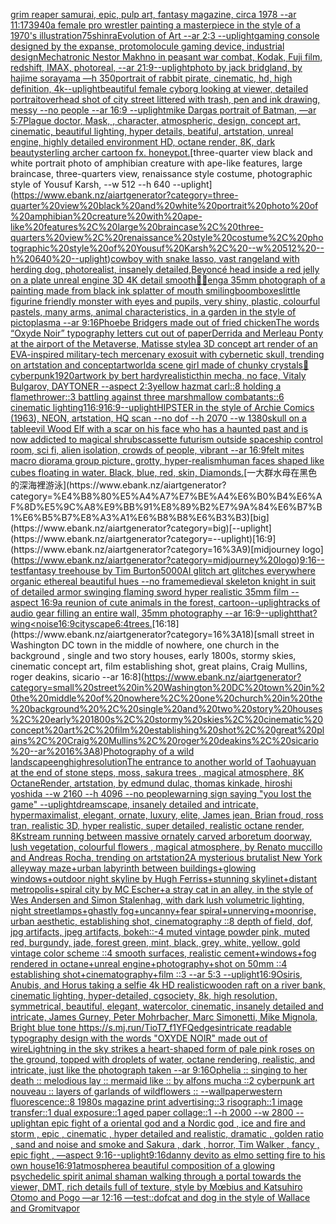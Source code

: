 [grim reaper samurai, epic, pulp art, fantasy magazine, circa 1978 --ar 11:17](https://www.ebank.nz/aiartgenerator?category=grim%20reaper%20samurai%2C%20epic%2C%20pulp%20art%2C%20fantasy%20magazine%2C%20circa%201978%20--ar%2011%3A17)[3940](https://www.ebank.nz/aiartgenerator?category=3940)[a female pro wrestler painting a masterpiece in the style of a 1970's illustration](https://www.ebank.nz/aiartgenerator?category=a%20female%20pro%20wrestler%20painting%20a%20masterpiece%20in%20the%20style%20of%20a%201970%27s%20illustration)[75](https://www.ebank.nz/aiartgenerator?category=75)[shinra](https://www.ebank.nz/aiartgenerator?category=shinra)[Evolution of Art --ar 2:3 --uplight](https://www.ebank.nz/aiartgenerator?category=Evolution%20of%20Art%20--ar%202%3A3%20--uplight)[gaming console designed by the expanse, protomolocule gaming device, industrial design](https://www.ebank.nz/aiartgenerator?category=gaming%20console%20designed%20by%20the%20expanse%2C%20protomolocule%20gaming%20device%2C%20industrial%20design)[Mechatronic Nestor Makhno in peasant war combat, Kodak, Fuji film, redshift, IMAX, photoreal, --ar 21:9](https://www.ebank.nz/aiartgenerator?category=Mechatronic%20Nestor%20Makhno%20in%20peasant%20war%20combat%2C%20Kodak%2C%20Fuji%20film%2C%20redshift%2C%20IMAX%2C%20photoreal%2C%20--ar%2021%3A9)[--uplight](https://www.ebank.nz/aiartgenerator?category=--uplight)[photo by jack bridgland, by hajime sorayama —h 350](https://www.ebank.nz/aiartgenerator?category=photo%20by%20jack%20bridgland%2C%20by%20hajime%20sorayama%20%E2%80%94h%20350)[portrait of rabbit pirate, cinematic, hd, high definition, 4k](https://www.ebank.nz/aiartgenerator?category=portrait%20of%20rabbit%20pirate%2C%20cinematic%2C%20hd%2C%20high%20definition%2C%204k)[--uplight](https://www.ebank.nz/aiartgenerator?category=--uplight)[beautiful female cyborg looking at viewer, detailed portrait](https://www.ebank.nz/aiartgenerator?category=beautiful%20female%20cyborg%20looking%20at%20viewer%2C%20detailed%20portrait)[overhead shot of city street littered with trash, pen and ink drawing, messy --no people --ar 16:9 --uplight](https://www.ebank.nz/aiartgenerator?category=overhead%20shot%20of%20city%20street%20littered%20with%20trash%2C%20pen%20and%20ink%20drawing%2C%20messy%20--no%20people%20--ar%2016%3A9%20--uplight)[mike Dargas portrait of Batman, —ar 5:7](https://www.ebank.nz/aiartgenerator?category=mike%20Dargas%20portrait%20of%20Batman%2C%20%E2%80%94ar%205%3A7)[Plague doctor, Mask, , character, atmospheric, design, concept art, cinematic, beautiful lighting, hyper details, beatiful, artstation, unreal engine, highly detailed environment HD, octane render, 8K, dark beauty](https://www.ebank.nz/aiartgenerator?category=Plague%20doctor%2C%20Mask%2C%20%2C%20character%2C%20atmospheric%2C%20design%2C%20concept%20art%2C%20cinematic%2C%20beautiful%20lighting%2C%20hyper%20details%2C%20beatiful%2C%20artstation%2C%20unreal%20engine%2C%20highly%20detailed%20environment%20HD%2C%20octane%20render%2C%208K%2C%20dark%20beauty)[sterling archer cartoon fx. honeypot.](https://www.ebank.nz/aiartgenerator?category=sterling%20archer%20cartoon%20fx.%20honeypot.)[three-quarter view black and white portrait photo of amphibian creature with ape-like features, large braincase, three-quarters view, renaissance style costume, photographic style of Yousuf Karsh, --w 512 --h 640 --uplight](https://www.ebank.nz/aiartgenerator?category=three-quarter%20view%20black%20and%20white%20portrait%20photo%20of%20amphibian%20creature%20with%20ape-like%20features%2C%20large%20braincase%2C%20three-quarters%20view%2C%20renaissance%20style%20costume%2C%20photographic%20style%20of%20Yousuf%20Karsh%2C%20--w%20512%20--h%20640%20--uplight)[cowboy with snake lasso, vast rangeland with herding dog, photorealist, insanely detailed,](https://www.ebank.nz/aiartgenerator?category=cowboy%20with%20snake%20lasso%2C%20vast%20rangeland%20with%20herding%20dog%2C%20photorealist%2C%20insanely%20detailed%2C)[Beyoncé head inside a red jelly on a plate unreal engine 3D 4K detail smooth](https://www.ebank.nz/aiartgenerator?category=Beyonc%C3%A9%20head%20inside%20a%20red%20jelly%20on%20a%20plate%20unreal%20engine%203D%204K%20detail%20smooth)[💎🙌](https://www.ebank.nz/aiartgenerator?category=%F0%9F%92%8E%F0%9F%99%8C)[eng](https://www.ebank.nz/aiartgenerator?category=eng)[a 35mm photograph of a painting made from black ink splatter of mouth smiling](https://www.ebank.nz/aiartgenerator?category=a%2035mm%20photograph%20of%20a%20painting%20made%20from%20black%20ink%20splatter%20of%20mouth%20smiling)[boomboxes](https://www.ebank.nz/aiartgenerator?category=boomboxes)[little figurine friendly monster with eyes and pupils, very shiny, plastic, colourful pastels, many arms, animal characteristics, in a garden in the style of pictoplasma --ar 9:16](https://www.ebank.nz/aiartgenerator?category=little%20figurine%20friendly%20monster%20with%20eyes%20and%20pupils%2C%20very%20shiny%2C%20plastic%2C%20colourful%20pastels%2C%20many%20arms%2C%20animal%20characteristics%2C%20in%20a%20garden%20in%20the%20style%20of%20pictoplasma%20--ar%209%3A16)[Phoebe Bridgers made out of fried chicken](https://www.ebank.nz/aiartgenerator?category=Phoebe%20Bridgers%20made%20out%20of%20fried%20chicken)[The words “Oxyde Noir” typography letters cut out of paper](https://www.ebank.nz/aiartgenerator?category=The%20words%20%E2%80%9COxyde%20Noir%E2%80%9D%20typography%20letters%20cut%20out%20of%20paper)[Derrida and Merleau Ponty at the airport of the Metaverse, Matisse style](https://www.ebank.nz/aiartgenerator?category=Derrida%20and%20Merleau%20Ponty%20at%20the%20airport%20of%20the%20Metaverse%2C%20Matisse%20style)[a 3D concept art render of an EVA-inspired military-tech mercenary exosuit with cybernetic skull, trending on artstation and conceptartworld](https://www.ebank.nz/aiartgenerator?category=a%203D%20concept%20art%20render%20of%20an%20EVA-inspired%20military-tech%20mercenary%20exosuit%20with%20cybernetic%20skull%2C%20trending%20on%20artstation%20and%20conceptartworld)[a scene girl made of chunky crystals](https://www.ebank.nz/aiartgenerator?category=a%20scene%20girl%20made%20of%20chunky%20crystals)[🔨](https://www.ebank.nz/aiartgenerator?category=%F0%9F%94%A8)[cyberpunk](https://www.ebank.nz/aiartgenerator?category=cyberpunk)[1920](https://www.ebank.nz/aiartgenerator?category=1920)[artwork by bert hardy](https://www.ebank.nz/aiartgenerator?category=artwork%20by%20bert%20hardy)[realistic](https://www.ebank.nz/aiartgenerator?category=realistic)[thin mecha, no face, Vitaly Bulgarov, DAYTONER --aspect 2:3](https://www.ebank.nz/aiartgenerator?category=thin%20mecha%2C%20no%20face%2C%20Vitaly%20Bulgarov%2C%20DAYTONER%20--aspect%202%3A3)[yellow hazmat carl::8 holding a flamethrower::3 battling against three marshmallow combatants::6 cinematic lighting](https://www.ebank.nz/aiartgenerator?category=yellow%20hazmat%20carl%3A%3A8%20holding%20a%20flamethrower%3A%3A3%20battling%20against%20three%20marshmallow%20combatants%3A%3A6%20cinematic%20lighting)[1](https://www.ebank.nz/aiartgenerator?category=1)[16:9](https://www.ebank.nz/aiartgenerator?category=16%3A9)[16:9](https://www.ebank.nz/aiartgenerator?category=16%3A9)[--uplight](https://www.ebank.nz/aiartgenerator?category=--uplight)[HIPSTER in the style of Archie Comics (1963), NEON, artstation, HQ scan --no dof --h 2070 --w 1380](https://www.ebank.nz/aiartgenerator?category=HIPSTER%20in%20the%20style%20of%20Archie%20Comics%20%281963%29%2C%20NEON%2C%20artstation%2C%20HQ%20scan%20--no%20dof%20--h%202070%20--w%201380)[skull on a table](https://www.ebank.nz/aiartgenerator?category=skull%20on%20a%20table)[evil Wood Elf with a scar on his face who has a haunted past and is now addicted to magical shrubs](https://www.ebank.nz/aiartgenerator?category=evil%20Wood%20Elf%20with%20a%20scar%20on%20his%20face%20who%20has%20a%20haunted%20past%20and%20is%20now%20addicted%20to%20magical%20shrubs)[cassette futurism outside spaceship control room, sci fi, alien isolation, crowds of people, vibrant --ar 16:9](https://www.ebank.nz/aiartgenerator?category=cassette%20futurism%20outside%20spaceship%20control%20room%2C%20sci%20fi%2C%20alien%20isolation%2C%20crowds%20of%20people%2C%20vibrant%20--ar%2016%3A9)[felt mites macro diorama group picture, grotty, hyper-realism](https://www.ebank.nz/aiartgenerator?category=felt%20mites%20macro%20diorama%20group%20picture%2C%20grotty%2C%20hyper-realism)[human faces shaped like cubes floating in water. Black, blue, red, skin, Diamonds.](https://www.ebank.nz/aiartgenerator?category=human%20faces%20shaped%20like%20cubes%20floating%20in%20water.%20Black%2C%20blue%2C%20red%2C%20skin%2C%20Diamonds.)[一大群水母在黑色的深海裡游泳](https://www.ebank.nz/aiartgenerator?category=%E4%B8%80%E5%A4%A7%E7%BE%A4%E6%B0%B4%E6%AF%8D%E5%9C%A8%E9%BB%91%E8%89%B2%E7%9A%84%E6%B7%B1%E6%B5%B7%E8%A3%A1%E6%B8%B8%E6%B3%B3)[big](https://www.ebank.nz/aiartgenerator?category=big)[--uplight](https://www.ebank.nz/aiartgenerator?category=--uplight)[16:9](https://www.ebank.nz/aiartgenerator?category=16%3A9)[midjourney logo](https://www.ebank.nz/aiartgenerator?category=midjourney%20logo)[9:16](https://www.ebank.nz/aiartgenerator?category=9%3A16)[--test](https://www.ebank.nz/aiartgenerator?category=--test)[fantasy treehouse by Tim Burton](https://www.ebank.nz/aiartgenerator?category=fantasy%20treehouse%20by%20Tim%20Burton)[5000](https://www.ebank.nz/aiartgenerator?category=5000)[AI glitch art glitches everywhere organic ethereal beautiful hues --no frame](https://www.ebank.nz/aiartgenerator?category=AI%20glitch%20art%20glitches%20everywhere%20organic%20ethereal%20beautiful%20hues%20--no%20frame)[medieval skeleton knight in suit of detailed armor swinging flaming sword hyper realistic 35mm film --aspect 16:9](https://www.ebank.nz/aiartgenerator?category=medieval%20skeleton%20knight%20in%20suit%20of%20detailed%20armor%20swinging%20flaming%20sword%20hyper%20realistic%2035mm%20film%20--aspect%2016%3A9)[a reunion of cute animals in the forest, cartoon](https://www.ebank.nz/aiartgenerator?category=a%20reunion%20of%20cute%20animals%20in%20the%20forest%2C%20cartoon)[--uplight](https://www.ebank.nz/aiartgenerator?category=--uplight)[racks of audio gear filling an entire wall, 35mm photography --ar 16:9](https://www.ebank.nz/aiartgenerator?category=racks%20of%20audio%20gear%20filling%20an%20entire%20wall%2C%2035mm%20photography%20--ar%2016%3A9)[--uplight](https://www.ebank.nz/aiartgenerator?category=--uplight)[that?](https://www.ebank.nz/aiartgenerator?category=that%3F)[wing](https://www.ebank.nz/aiartgenerator?category=wing)[<noise](https://www.ebank.nz/aiartgenerator?category=%3Cnoise)[16:9](https://www.ebank.nz/aiartgenerator?category=16%3A9)[cityscape](https://www.ebank.nz/aiartgenerator?category=cityscape)[6:4](https://www.ebank.nz/aiartgenerator?category=6%3A4)[trees.](https://www.ebank.nz/aiartgenerator?category=trees.)[16:18](https://www.ebank.nz/aiartgenerator?category=16%3A18)[small street in Washington DC town in the middle of nowhere, one church in the background , single and two story houses, early 1800s, stormy skies, cinematic concept art, film establishing shot, great plains, Craig Mullins, roger deakins, sicario --ar 16:8](https://www.ebank.nz/aiartgenerator?category=small%20street%20in%20Washington%20DC%20town%20in%20the%20middle%20of%20nowhere%2C%20one%20church%20in%20the%20background%20%2C%20single%20and%20two%20story%20houses%2C%20early%201800s%2C%20stormy%20skies%2C%20cinematic%20concept%20art%2C%20film%20establishing%20shot%2C%20great%20plains%2C%20Craig%20Mullins%2C%20roger%20deakins%2C%20sicario%20--ar%2016%3A8)[Photography of a wild landscape](https://www.ebank.nz/aiartgenerator?category=Photography%20of%20a%20wild%20landscape)[eng](https://www.ebank.nz/aiartgenerator?category=eng)[highresolution](https://www.ebank.nz/aiartgenerator?category=highresolution)[The entrance to another world of Taohuayuan at the end of stone steps, moss, sakura trees , magical atmosphere, 8K OctaneRender, artstation, by edmund dulac, thomas kinkade, hiroshi yoshida --w 2160  --h 4096 --no people](https://www.ebank.nz/aiartgenerator?category=The%20entrance%20to%20another%20world%20of%20Taohuayuan%20at%20the%20end%20of%20stone%20steps%2C%20moss%2C%20sakura%20trees%20%2C%20magical%20atmosphere%2C%208K%20OctaneRender%2C%20artstation%2C%20by%20edmund%20dulac%2C%20thomas%20kinkade%2C%20hiroshi%20yoshida%20--w%202160%20%20--h%204096%20--no%20people)[warning sign saying "you lost the game" --uplight](https://www.ebank.nz/aiartgenerator?category=warning%20sign%20saying%20%22you%20lost%20the%20game%22%20--uplight)[dreamscape, insanely detailed and intricate, hypermaximalist, elegant, ornate, luxury, elite, James jean, Brian froud, ross tran, realistic 3D, hyper realistic, super detailed, realistic octane render, 8K](https://www.ebank.nz/aiartgenerator?category=dreamscape%2C%20insanely%20detailed%20and%20intricate%2C%20hypermaximalist%2C%20elegant%2C%20ornate%2C%20luxury%2C%20elite%2C%20James%20jean%2C%20Brian%20froud%2C%20ross%20tran%2C%20realistic%203D%2C%20hyper%20realistic%2C%20super%20detailed%2C%20realistic%20octane%20render%2C%208K)[stream running between massive ornately carved arboretum doorway, lush vegetation, colourful flowers , magical atmosphere, by Renato muccillo and Andreas Rocha, trending on artstation](https://www.ebank.nz/aiartgenerator?category=stream%20running%20between%20massive%20ornately%20carved%20arboretum%20doorway%2C%20lush%20vegetation%2C%20colourful%20flowers%20%2C%20magical%20atmosphere%2C%20by%20Renato%20muccillo%20and%20Andreas%20Rocha%2C%20trending%20on%20artstation)[2](https://www.ebank.nz/aiartgenerator?category=2)[A mysterious brutalist New York alleyway maze+urban labyrinth between buildings+glowing windows+outdoor night skyline by Hugh Ferriss+stunning skylinet+distant metropolis+spiral city by MC Escher+a stray cat in an alley, in the style of Wes Andersen and Simon Stalenhag, with dark lush volumetric lighting, night streetlamps+ghastly fog+uncanny+fear spiral+unnerving+moonrise, urban aesthetic, establishing shot, cinematography ::8 depth of field, dof, jpg artifacts, jpeg artifacts, bokeh::-4  muted vintage powder pink, muted red, burgundy, jade, forest green, mint, black, grey, white, yellow, gold vintage color scheme ::4  smooth surfaces, realistic cement+windows+fog rendered in octane+unreal engine+photography+shot on 50mm ::4 establishing shot+cinematography+film ::3 --ar 5:3 --uplight](https://www.ebank.nz/aiartgenerator?category=A%20mysterious%20brutalist%20New%20York%20alleyway%20maze%2Burban%20labyrinth%20between%20buildings%2Bglowing%20windows%2Boutdoor%20night%20skyline%20by%20Hugh%20Ferriss%2Bstunning%20skylinet%2Bdistant%20metropolis%2Bspiral%20city%20by%20MC%20Escher%2Ba%20stray%20cat%20in%20an%20alley%2C%20in%20the%20style%20of%20Wes%20Andersen%20and%20Simon%20Stalenhag%2C%20with%20dark%20lush%20volumetric%20lighting%2C%20night%20streetlamps%2Bghastly%20fog%2Buncanny%2Bfear%20spiral%2Bunnerving%2Bmoonrise%2C%20urban%20aesthetic%2C%20establishing%20shot%2C%20cinematography%20%3A%3A8%20depth%20of%20field%2C%20dof%2C%20jpg%20artifacts%2C%20jpeg%20artifacts%2C%20bokeh%3A%3A-4%20%20muted%20vintage%20powder%20pink%2C%20muted%20red%2C%20burgundy%2C%20jade%2C%20forest%20green%2C%20mint%2C%20black%2C%20grey%2C%20white%2C%20yellow%2C%20gold%20vintage%20color%20scheme%20%3A%3A4%20%20smooth%20surfaces%2C%20realistic%20cement%2Bwindows%2Bfog%20rendered%20in%20octane%2Bunreal%20engine%2Bphotography%2Bshot%20on%2050mm%20%3A%3A4%20establishing%20shot%2Bcinematography%2Bfilm%20%3A%3A3%20--ar%205%3A3%20--uplight)[16:9](https://www.ebank.nz/aiartgenerator?category=16%3A9)[Osiris, Anubis, and Horus taking a selfie 4k HD realistic](https://www.ebank.nz/aiartgenerator?category=Osiris%2C%20Anubis%2C%20and%20Horus%20taking%20a%20selfie%204k%20HD%20realistic)[wooden raft on a river bank, cinematic lighting, hyper-detailed, cgsociety, 8k, high resolution, symmetrical, beautiful, elegant, watercolor, cinematic, insanely detailed and intricate, James Gurney, Peter Mohrbacher, Marc Simonetti, Mike Mignola, Bright blue tone <https://s.mj.run/TioT7_f1YFQ>](https://www.ebank.nz/aiartgenerator?category=wooden%20raft%20on%20a%20river%20bank%2C%20cinematic%20lighting%2C%20hyper-detailed%2C%20cgsociety%2C%208k%2C%20high%20resolution%2C%20symmetrical%2C%20beautiful%2C%20elegant%2C%20watercolor%2C%20cinematic%2C%20insanely%20detailed%20and%20intricate%2C%20James%20Gurney%2C%20Peter%20Mohrbacher%2C%20Marc%20Simonetti%2C%20Mike%20Mignola%2C%20Bright%20blue%20tone%20%3Chttps%3A//s.mj.run/TioT7_f1YFQ%3E)[edges](https://www.ebank.nz/aiartgenerator?category=edges)[intricate readable typography design with the words "OXYDE NOIR" made out of wire](https://www.ebank.nz/aiartgenerator?category=intricate%20readable%20typography%20design%20with%20the%20words%20%22OXYDE%20NOIR%22%20made%20out%20of%20wire)[Lightning in the sky strikes a heart-shaped form of pale pink roses on the ground, topped with droplets of water, octane rendering, realistic, and intricate, just like the photograph taken --ar 9:16](https://www.ebank.nz/aiartgenerator?category=Lightning%20in%20the%20sky%20strikes%20a%20heart-shaped%20form%20of%20pale%20pink%20roses%20on%20the%20ground%2C%20topped%20with%20droplets%20of%20water%2C%20octane%20rendering%2C%20realistic%2C%20and%20intricate%2C%20just%20like%20the%20photograph%20taken%20--ar%209%3A16)[Ophelia :: singing to her death :: melodious lay :: mermaid like :: by alfons mucha ::2 cyberpunk art nouveau :: layers of garlands of wildflowers :: --wallpaper](https://www.ebank.nz/aiartgenerator?category=Ophelia%20%3A%3A%20singing%20to%20her%20death%20%3A%3A%20melodious%20lay%20%3A%3A%20mermaid%20like%20%3A%3A%20by%20alfons%20mucha%20%3A%3A2%20cyberpunk%20art%20nouveau%20%3A%3A%20layers%20of%20garlands%20of%20wildflowers%20%3A%3A%20--wallpaper)[western fluorescence::8 1980s magazine print advertising::3 risograph::1 image transfer::1 dual exposure::1 aged paper collage::1 --h 2000 --w 2800 --uplight](https://www.ebank.nz/aiartgenerator?category=western%20fluorescence%3A%3A8%201980s%20magazine%20print%20advertising%3A%3A3%20risograph%3A%3A1%20image%20transfer%3A%3A1%20dual%20exposure%3A%3A1%20aged%20paper%20collage%3A%3A1%20--h%202000%20--w%202800%20--uplight)[an epic fight of a oriental god and a Nordic god , ice and fire and storm , epic , cinematic , hyper detailed and realistic, dramatic , golden ratio , sand and noise and smoke and Sakura , dark , horror, Tim Walker , fancy , epic fight , —aspect 9:16](https://www.ebank.nz/aiartgenerator?category=an%20epic%20fight%20of%20a%20oriental%20god%20and%20a%20Nordic%20god%20%2C%20ice%20and%20fire%20and%20storm%20%2C%20epic%20%2C%20cinematic%20%2C%20hyper%20detailed%20and%20realistic%2C%20dramatic%20%2C%20golden%20ratio%20%2C%20sand%20and%20noise%20and%20smoke%20and%20Sakura%20%2C%20dark%20%2C%20horror%2C%20Tim%20Walker%20%2C%20fancy%20%2C%20epic%20fight%20%2C%20%E2%80%94aspect%209%3A16)[--uplight](https://www.ebank.nz/aiartgenerator?category=--uplight)[9:16](https://www.ebank.nz/aiartgenerator?category=9%3A16)[danny devito as elmo setting fire to his own house](https://www.ebank.nz/aiartgenerator?category=danny%20devito%20as%20elmo%20setting%20fire%20to%20his%20own%20house)[16:9](https://www.ebank.nz/aiartgenerator?category=16%3A9)[1](https://www.ebank.nz/aiartgenerator?category=1)[atmosphere](https://www.ebank.nz/aiartgenerator?category=atmosphere)[a beautiful composition of a glowing psychedelic spirit animal shaman walking through a portal towards the viewer, DMT,  rich details full of texture, style by Mœbius and Katsuhiro Otomo and Pogo —ar 12:16 —test](https://www.ebank.nz/aiartgenerator?category=a%20beautiful%20composition%20of%20a%20glowing%20psychedelic%20spirit%20animal%20shaman%20walking%20through%20a%20portal%20towards%20the%20viewer%2C%20DMT%2C%20%20rich%20details%20full%20of%20texture%2C%20style%20by%20M%C5%93bius%20and%20Katsuhiro%20Otomo%20and%20Pogo%20%E2%80%94ar%2012%3A16%20%E2%80%94test)[::](https://www.ebank.nz/aiartgenerator?category=%3A%3A)[dof](https://www.ebank.nz/aiartgenerator?category=dof)[cat and dog in the style of Wallace and Gromit](https://www.ebank.nz/aiartgenerator?category=cat%20and%20dog%20in%20the%20style%20of%20Wallace%20and%20Gromit)[vapor](https://www.ebank.nz/aiartgenerator?category=vapor)